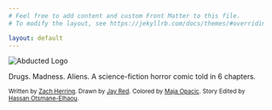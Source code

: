 ```yaml
---
# Feel free to add content and custom Front Matter to this file.
# To modify the layout, see https://jekyllrb.com/docs/themes/#overriding-theme-defaults

layout: default
---
```



<img alt="Abducted Logo" src="{{site.baseurl}}/assets/logo-splash.png" id="splash-logo">
<!-- !["Abducted" Logo]({{site.baseurl}}/assets/logo-splash.jpg) -->

<p class="typewr">Drugs. Madness. Aliens. A science-fiction horror comic told in 6 chapters.</p>
<small class="typewr gray">Written by <a href="https://www.instagram.com/zherring/" target="_blank">Zach Herring</a>. Drawn by <a href="https://www.instagram.com/jay_red_art/" target="_blank"> Jay Red</a>. Colored by <a href="https://www.instagram.com/maja_colorist/" target="_blank">Maja Opacic</a>. Story Edited by <a href="http://instagram.com/panelxpanel_/" target="_blank">Hassan Otsmane-Elhaou</a>.</small>
